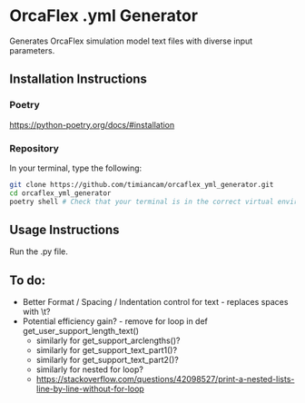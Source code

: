 # OrcaFlex .yml Generator

Generates OrcaFlex simulation model text files with diverse input parameters.

## Installation Instructions

### Poetry

https://python-poetry.org/docs/#installation

### Repository
In your terminal, type the following:

```sh
git clone https://github.com/timiancam/orcaflex_yml_generator.git
cd orcaflex_yml_generator
poetry shell # Check that your terminal is in the correct virtual environment
```

## Usage Instructions

Run the .py file.

## To do:

* Better Format / Spacing / Indentation control for text - replaces spaces with \t?
* Potential efficiency gain? - remove for loop in def get_user_support_length_text()
  * similarly for get_support_arclengths()?
  * similarly for get_support_text_part1()?
  * similarly for get_support_text_part2()?
  * similarly for nested for loop?
  * https://stackoverflow.com/questions/42098527/print-a-nested-lists-line-by-line-without-for-loop
